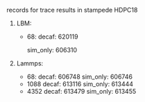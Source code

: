 records for trace results in stampede  HDPC18

1. LBM:
    * 68:
        decaf:
           620119
            
        sim_only:
           606310

2. Lammps:
    * 68:
        decaf:
           606748 
        sim_only:
            606746
    * 1088
        decaf: 
            613116
        sim_only:
            613444
    * 4352
        decaf: 
            613479
        sim_only:
            613455
            


    
    

